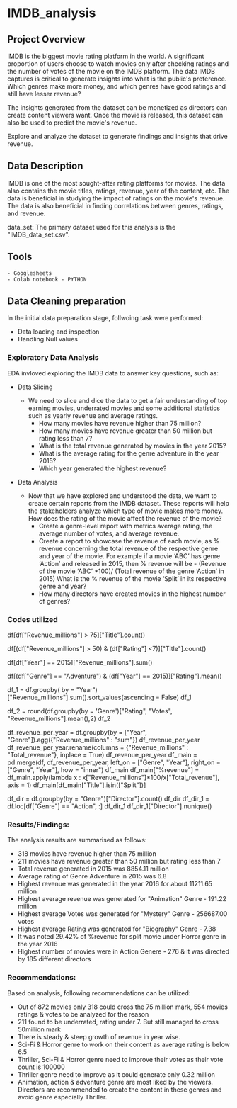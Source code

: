 # IMDB_analysis


## Project Overview

IMDB is the biggest movie rating platform in the world. A significant proportion of users choose to watch movies only after checking ratings and the number of votes of the movie on the IMDB platform. The data IMDB captures is critical to generate insights into what is the public's preference. Which genres make more money, and which genres have good ratings and still have lesser revenue?

The insights generated from the dataset can be monetized as directors can create content viewers want. Once the movie is released, this dataset can also be used to predict the movie's revenue. 


Explore and analyze the dataset to generate findings and insights that drive revenue.


## Data Description

IMDB is one of the most sought-after rating platforms for movies. The data also contains the movie titles, ratings, revenue, year of the content, etc. The data is beneficial in studying the impact of ratings on the movie's revenue. The data is also beneficial in finding correlations between genres, ratings, and revenue.


data_set: The primary dataset used for this analysis is the "IMDB_data_set.csv".


## Tools
	- Googlesheets
	- Colab notebook - PYTHON


## Data Cleaning preparation

In the initial data preparation stage, follwoing task were performed:
  - Data loading and inspection
  - Handling Null values


### Exploratory Data Analysis

EDA invloved exploring the IMDB data to answer key questions, such as:
  - Data Slicing
    - We need to slice and dice the data to get a fair understanding of top earning movies, underrated movies and some additional statistics such as yearly revenue and average ratings.
		- How many movies have revenue higher than 75 million?
		- How many movies have revenue greater than 50 million but rating less than 7?
		- What is the total revenue generated by movies in the year 2015?
		- What is the average rating for the genre adventure in the year 2015?
		- Which year generated the highest revenue?

- Data Analysis
  - Now that we have explored and understood the data, we want to create certain reports from the IMDB dataset. These reports will help the stakeholders analyze which type of movie makes more money. How does the rating of the movie affect the revenue of the movie?
    - Create a genre-level report with metrics average rating, the average number of votes, and average revenue.
    - Create a report to showcase the revenue of each movie, as % revenue concerning the total revenue of the respective genre and year of the movie. For example if a movie ‘ABC’ has genre ‘Action’ and released in 2015, then % revenue will be - (Revenue of the movie ‘ABC’ *100)/ (Total revenue of the genre ‘Action’ in 2015) What is the  % revenue of the movie ‘Split’ in its respective genre and year?
    - How many directors have created movies in the highest number of genres?




### Codes utilized
df[df["Revenue_millions"] > 75]["Title"].count()

df[(df["Revenue_millions"] > 50) & (df["Rating"] <7)]["Title"].count()

df[df["Year"] == 2015]["Revenue_millions"].sum()

df[(df["Genre"] == "Adventure") & (df["Year"] == 2015)]["Rating"].mean()

df_1 = df.groupby( by = "Year")["Revenue_millions"].sum().sort_values(ascending = False)
df_1


df_2 = round(df.groupby(by = 'Genre')["Rating", "Votes", "Revenue_millions"].mean(),2)
df_2


df_revenue_per_year = df.groupby(by = ["Year", "Genre"]).agg({"Revenue_millions" : "sum"})
df_revenue_per_year
df_revenue_per_year.rename(columns = {"Revenue_millions" : "Total_revenue"}, inplace = True)
df_revenue_per_year
df_main = pd.merge(df, df_revenue_per_year, left_on = ["Genre", "Year"], right_on = ["Genre", "Year"], how = "inner")
df_main
df_main["%revenue"] = df_main.apply(lambda x : x["Revenue_millions"]*100/x["Total_revenue"], axis = 1)
df_main[df_main["Title"].isin(["Split"])]


df_dir = df.groupby(by = "Genre")["Director"].count()
df_dir
df_dir_1 = df.loc[df["Genre"] == "Action", :]
df_dir_1
df_dir_1["Director"].nunique()



### Results/Findings:

The analysis results are summarised as follows:
  - 318 movies have revenue higher than 75 million
  - 211 movies have revenue greater than 50 million but rating less than 7
  - Total revenue generated in 2015 was 8854.11 million
  - Average rating of Genre Adventure in 2015 was 6.8
  - Highest revenue was generated in the year 2016 for about 11211.65 million
  - Highest average revenue was generated for "Animation" Genre - 191.22 million
  - Highest average Votes was generated for "Mystery" Genre - 256687.00 votes
  - Highest average Rating was generated for "Biography" Genre - 7.38
  - It was noted 29.42% of %revenue for split movie under Horror genre in the year 2016
  - Highest number of movies were in Action Genere - 276 & it was directed by 185 different directors



### Recommendations:

Based on analysis, following recommendations can be utilized:
  - Out of 872 movies only 318 could cross the 75 million mark, 554 movies ratings & votes to be analyzed for the reason
  - 211 found to be underrated, rating under 7. But still managed to cross 50million mark
  - There is steady & steep growth of revenue in year wise.
  - Sci-Fi & Horror genre to work on their content as average rating is below 6.5
  - Thriller, Sci-Fi & Horror genre need to improve their votes as their vote count is 100000
  - Thriller genre need to improve as it could generate only 0.32 million
  - Animation, action & adventure genre are most liked by the viewers. Directors are recommended to create the content in these genres and avoid genre especially Thriller.   





 
